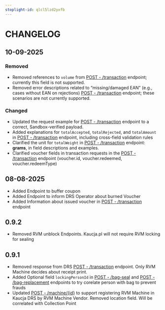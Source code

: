 ```yaml
---
stoplight-id: qlcl5lzd2yxfb
---
```


# CHANGELOG

## 10-09-2025

### Removed
* Removed references to `volume` from [POST - /transaction](https://kaucja.stoplight.io/docs/rvm-api/sbyw8qv8u7gj8-post-single-transaction) endpoint; currently this field is not supported.
* Removed error descriptions related to “missing/damaged EAN” (e.g., cases without EAN on rejections) [POST - /transaction](https://kaucja.stoplight.io/docs/rvm-api/sbyw8qv8u7gj8-post-single-transaction) endpoint; these scenarios are not currently supported.

### Changed
- Updated the request example for [POST - /transaction](https://kaucja.stoplight.io/docs/rvm-api/sbyw8qv8u7gj8-post-single-transaction) endpoint to a correct, Sandbox-verified payload.
- Added explanations for `totalAccepted`, `totalRejected`, and `totalAmount` in [POST - /transaction](https://kaucja.stoplight.io/docs/rvm-api/sbyw8qv8u7gj8-post-single-transaction) endpoint, including cross-field validation rules
- Clarified the unit for `totalWeight` in [POST - /transaction](https://kaucja.stoplight.io/docs/rvm-api/sbyw8qv8u7gj8-post-single-transaction) endpoint: **grams**, in field descriptions and examples.
-  Clarified voucher fields in transaction requests in the [POST - /transaction](https://kaucja.stoplight.io/docs/rvm-api/sbyw8qv8u7gj8-post-single-transaction) endpoint (voucher.id, voucher.redeemed, voucher.redeemType)


## 08-08-2025
* Added Endpoint to buffer coupon
* Added Endpoint to inform DRS Operator about burned Voucher
* Added Information about issued voucher in [POST - /transaction](https://kaucja.stoplight.io/docs/rvm-api/sbyw8qv8u7gj8-post-single-transaction) endpoint


## 0.9.2
* Removed RVM unblock Endpoints. Kaucja.pl will not require RVM locking for sealing

## 0.9.1

* Removed response from DRS [POST - /transaction](https://kaucja.stoplight.io/docs/rvm-api/sbyw8qv8u7gj8-post-single-transaction) endpoint. Only RVM Machine decides about receipt print.
* Added Optional field `lockingPersonId` in [POST - /bag-seal](https://kaucja.stoplight.io/docs/rvm-api/lqz2mv777xppe-call-performed-when-bag-seal-is-performed) and [POST - /bag-replacement](https://kaucja.stoplight.io/docs/rvm-api/3r55dg8tllqbx-trigger-an-replacement-action-for-rvm) endpoints to try corelate person with bag to prevent frauds
* Updated [POST - /machine/{id}](https://kaucja.stoplight.io/docs/rvm-api/bu3ambgd8l19t-machine-update) to support registering RVM Machine in Kaucja DRS by RVM Machine Vendor. Removed location field. Will be correlated with Collection Point
